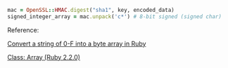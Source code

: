 ```ruby
mac = OpenSSL::HMAC.digest("sha1", key, encoded_data)
signed_integer_array = mac.unpack('c*') # 8-bit signed (signed char)
```

Reference:

[Convert a string of 0-F into a byte array in Ruby](https://stackoverflow.com/questions/3772410/convert-a-string-of-0-f-into-a-byte-array-in-ruby)

[Class: Array (Ruby 2.2.0) ](https://ruby-doc.org/core-2.2.0/Array.html#method-i-pack)